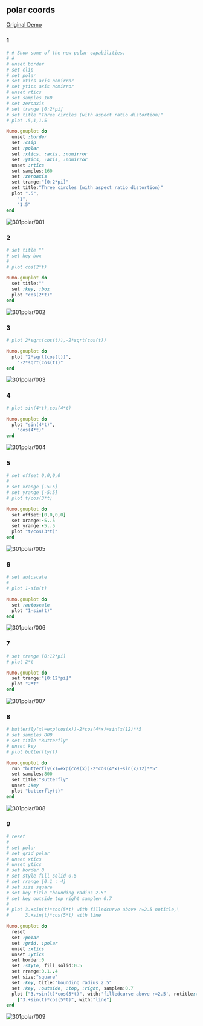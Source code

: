 ## polar coords
[Original Demo](http://gnuplot.sourceforge.net/demo_4.6/polar.html)

### 1

```ruby
# # Show some of the new polar capabilities.
# #
# unset border
# set clip
# set polar
# set xtics axis nomirror
# set ytics axis nomirror
# unset rtics
# set samples 160
# set zeroaxis
# set trange [0:2*pi]
# set title "Three circles (with aspect ratio distortion)"
# plot .5,1,1.5

Numo.gnuplot do
  unset :border
  set :clip
  set :polar
  set :xtics, :axis, :nomirror
  set :ytics, :axis, :nomirror
  unset :rtics
  set samples:160
  set :zeroaxis
  set trange:"[0:2*pi]"
  set title:"Three circles (with aspect ratio distortion)"
  plot ".5",
    "1",
    "1.5"
end
```
![301polar/001](https://raw.github.com/ruby-numo/gnuplot-demo/master/gnuplot/md/301polar/image/001.png)

### 2

```ruby
# set title ""
# set key box
# 
# plot cos(2*t)

Numo.gnuplot do
  set title:""
  set :key, :box
  plot "cos(2*t)"
end
```
![301polar/002](https://raw.github.com/ruby-numo/gnuplot-demo/master/gnuplot/md/301polar/image/002.png)

### 3

```ruby
# plot 2*sqrt(cos(t)),-2*sqrt(cos(t))

Numo.gnuplot do
  plot "2*sqrt(cos(t))",
    "-2*sqrt(cos(t))"
end
```
![301polar/003](https://raw.github.com/ruby-numo/gnuplot-demo/master/gnuplot/md/301polar/image/003.png)

### 4

```ruby
# plot sin(4*t),cos(4*t)

Numo.gnuplot do
  plot "sin(4*t)",
    "cos(4*t)"
end
```
![301polar/004](https://raw.github.com/ruby-numo/gnuplot-demo/master/gnuplot/md/301polar/image/004.png)

### 5

```ruby
# set offset 0,0,0,0
# 
# set xrange [-5:5]
# set yrange [-5:5]
# plot t/cos(3*t)

Numo.gnuplot do
  set offset:[0,0,0,0]
  set xrange:-5..5
  set yrange:-5..5
  plot "t/cos(3*t)"
end
```
![301polar/005](https://raw.github.com/ruby-numo/gnuplot-demo/master/gnuplot/md/301polar/image/005.png)

### 6

```ruby
# set autoscale
# 
# plot 1-sin(t)

Numo.gnuplot do
  set :autoscale
  plot "1-sin(t)"
end
```
![301polar/006](https://raw.github.com/ruby-numo/gnuplot-demo/master/gnuplot/md/301polar/image/006.png)

### 7

```ruby
# set trange [0:12*pi]
# plot 2*t

Numo.gnuplot do
  set trange:"[0:12*pi]"
  plot "2*t"
end
```
![301polar/007](https://raw.github.com/ruby-numo/gnuplot-demo/master/gnuplot/md/301polar/image/007.png)

### 8

```ruby
# butterfly(x)=exp(cos(x))-2*cos(4*x)+sin(x/12)**5
# set samples 800
# set title "Butterfly"
# unset key
# plot butterfly(t)

Numo.gnuplot do
  run "butterfly(x)=exp(cos(x))-2*cos(4*x)+sin(x/12)**5"
  set samples:800
  set title:"Butterfly"
  unset :key
  plot "butterfly(t)"
end
```
![301polar/008](https://raw.github.com/ruby-numo/gnuplot-demo/master/gnuplot/md/301polar/image/008.png)

### 9

```ruby
# reset
# 
# set polar
# set grid polar 
# unset xtics
# unset ytics
# set border 0
# set style fill solid 0.5
# set rrange [0.1 : 4]
# set size square
# set key title "bounding radius 2.5"
# set key outside top right samplen 0.7
# 
# plot 3.+sin(t)*cos(5*t) with filledcurve above r=2.5 notitle,\
#      3.+sin(t)*cos(5*t) with line

Numo.gnuplot do
  reset
  set :polar
  set :grid, :polar
  unset :xtics
  unset :ytics
  set border:0
  set :style, fill_solid:0.5
  set rrange:0.1..4
  set size:"square"
  set :key, title:"bounding radius 2.5"
  set :key, :outside, :top, :right, samplen:0.7
  plot ["3.+sin(t)*cos(5*t)", with:'filledcurve above r=2.5', notitle:true],
    ["3.+sin(t)*cos(5*t)", with:"line"]
end
```
![301polar/009](https://raw.github.com/ruby-numo/gnuplot-demo/master/gnuplot/md/301polar/image/009.png)
